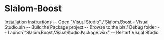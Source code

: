 # Slalom-Boost

Installation Instructions
-- Open "Visual Studio" / Slalom.Boost - Visual Studio.sln
-- Build the Package project
-- Browse to the bin / Debug folder
-- Launch "Slalom.Boost.VisualStudio.Package.vsix"
-- Restart Visual Studio

